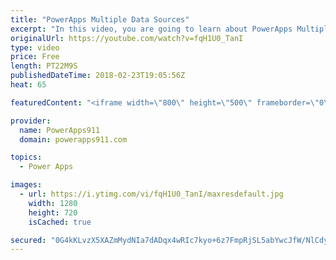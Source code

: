 ```yaml
---
title: "PowerApps Multiple Data Sources"
excerpt: "In this video, you are going to learn about PowerApps Multiple Data Sources. You will connect your app to SharePoint and Excel data sources using OneDrive.   Link to the previous video to build the app https://www.youtube.com/watch?v=-Z_13J02RPU   For information or PowerApps consulting check out https://www.BoldZebras.com"
originalUrl: https://youtube.com/watch?v=fqH1U0_TanI
type: video
price: Free
length: PT22M9S
publishedDateTime: 2018-02-23T19:05:56Z
heat: 65

featuredContent: "<iframe width=\"800\" height=\"500\" frameborder=\"0\" src=\"https://www.youtube.com/embed/fqH1U0_TanI\" allow=\"accelerometer; autoplay; encrypted-media; gyroscope; picture-in-picture\" allowfullscreen></iframe>"

provider:
  name: PowerApps911
  domain: powerapps911.com

topics:
  - Power Apps

images:
  - url: https://i.ytimg.com/vi/fqH1U0_TanI/maxresdefault.jpg
    width: 1280
    height: 720
    isCached: true

secured: "0G4kKLvzX5XAZmMydNIa7dADqx4wRIc7kyo+6z7FmpRjSL5abYwcJfW/NlCdyfh4zwdKWRTolEzUJPOFLLn0ufmHp3N45pHnVEXsemTO/CDy+ZeBljfyXJAJFIlk/Y3XOPWbV7BB4ZeN9iJegxLhyr0+2S+Wcwo+r8YJsfvNdPpXkjF3F9zDvGl6QxzsYFiF9DqZvsImr4U9olrLD48wIM3/Hm+PCITKJ/7GlhZE0qTzNldZqaIcV3XjZKZtknuaMMWKvHJyor3nZAvQF07hLFtlOElYClc+diQ3Xcxrv8Hlb07jM5caDa8IYrL47/W6Y9Mcjw6n/ddaqfrOt3BE8XmYzuM5jiERQBbOJjBr8Rm+ZRlLtL4SFpfKq91SAmOrdTTzWW7819wzabM4bBro7bfdmzOHpBDt6hn6p3o/9q4=;O0eXrhM3GEczwbgkoiG4Xw=="
---
```


